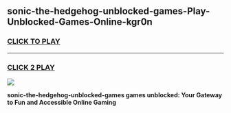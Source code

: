
## sonic-the-hedgehog-unblocked-games-Play-Unblocked-Games-Online-kgr0n
<h3>
<a href="https://premium76.site?title=sonic-the-hedgehog-unblocked-games&ref=25A">CLICK TO PLAY</a></h3>
<hr>

<h3>
<a href="https://premium76.site?title=sonic-the-hedgehog-unblocked-games&ref=25A">CLICK 2 PLAY</a>
  
</h3>

<a href="https://premium76.site?title=sonic-the-hedgehog-unblocked-games&ref=25A"><img src="https://clearcache.store/games.png"></a>


**sonic-the-hedgehog-unblocked-games games unblocked: Your Gateway to Fun and Accessible Online Gaming**
